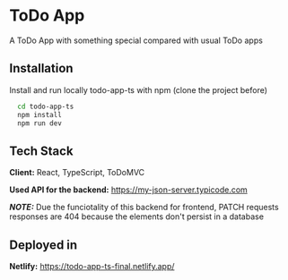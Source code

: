 # ToDo App

A ToDo App with something special compared with usual ToDo apps


## Installation

Install and run locally todo-app-ts with npm (clone the project before)

```bash
  cd todo-app-ts
  npm install
  npm run dev
```
    
## Tech Stack

**Client:** React, TypeScript, ToDoMVC

**Used API for the backend:** https://my-json-server.typicode.com

**_NOTE:_**  Due the funciotality of this backend for frontend, PATCH requests responses are 404 because the elements don't persist in a database




## Deployed in

**Netlify:** https://todo-app-ts-final.netlify.app/
